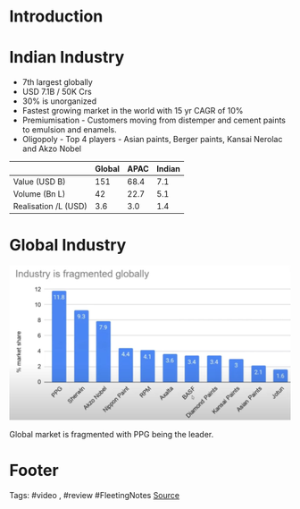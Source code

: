 # Introduction

# Indian Industry
- 7th largest globally
- USD 7.1B / 50K Crs
- 30% is unorganized
- Fastest growing market in the world with 15 yr CAGR of 10%
- Premiumisation - Customers moving from distemper and cement paints to emulsion and enamels. 
- Oligopoly - Top 4 players - Asian paints, Berger paints, Kansai Nerolac and Akzo Nobel 

|    | Global|APAC |Indian
|---|---|---|---|
|Value (USD B)| 151|68.4|7.1
|Volume (Bn L)| 42 | 22.7 | 5.1
|Realisation /L (USD) | 3.6 | 3.0 | 1.4

# Global Industry
![Global Market Share](https://github.com/hashxim/hconMD/blob/master/work_md/Obsidian/Resources/Global%20Paints%20Market%20Share.JPG?raw=true)

Global market is fragmented with PPG being the leader. 




# Footer
Tags: #video , #review #FleetingNotes
[Source](https://www.youtube.com/watch?v=9GKKa-blmlo)
<!--stackedit_data:
eyJoaXN0b3J5IjpbLTY3MTg3NDc5M119
-->